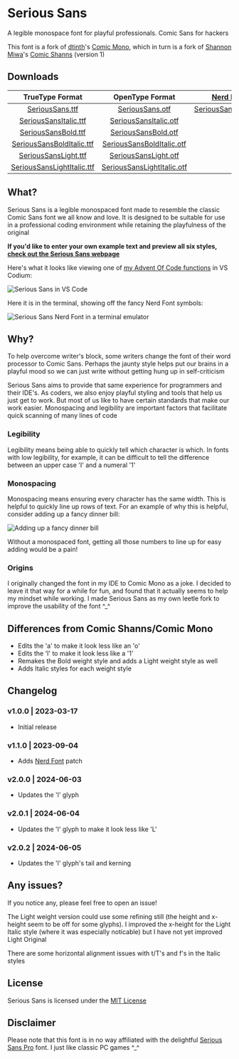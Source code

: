 # Serious Sans

A legible monospace font for playful professionals. Comic Sans for hackers

This font is a fork of [dtinth](https://github.com/dtinth)'s [Comic Mono](https://github.com/dtinth/comic-mono-font), which in turn is a fork of [Shannon Miwa](https://github.com/shannpersand)'s [Comic Shanns](https://github.com/shannpersand/comic-shanns) (version 1)

## Downloads

|                                                 TrueType Format                                                 |                                                 OpenType Format                                                 |                              [Nerd Font](https://www.nerdfonts.com/)                              |
| :-------------------------------------------------------------------------------------------------------------: | :-------------------------------------------------------------------------------------------------------------: | :-----------------------------------------------------------------------------------------------: |
|            [SeriousSans.ttf](https://kaBeech.github.io/serious-sans/SeriousSans/ttf/SeriousSans.ttf)            |            [SeriousSans.otf](https://kaBeech.github.io/serious-sans/SeriousSans/otf/SeriousSans.otf)            | [SeriousSansNerd.otf](https://kaBeech.github.io/serious-sans/SeriousSans/otf/SeriousSansNerd.otf) |
|      [SeriousSansItalic.ttf](https://kaBeech.github.io/serious-sans/SeriousSans/ttf/SeriousSansItalic.ttf)      |      [SeriousSansItalic.otf](https://kaBeech.github.io/serious-sans/SeriousSans/otf/SeriousSansItalic.otf)      |
|        [SeriousSansBold.ttf](https://kaBeech.github.io/serious-sans/SeriousSans/ttf/SeriousSansBold.ttf)        |        [SeriousSansBold.otf](https://kaBeech.github.io/serious-sans/SeriousSans/otf/SeriousSansBold.otf)        |
|  [SeriousSansBoldItalic.ttf](https://kaBeech.github.io/serious-sans/SeriousSans/ttf/SeriousSansBoldItalic.ttf)  |  [SeriousSansBoldItalic.otf](https://kaBeech.github.io/serious-sans/SeriousSans/otf/SeriousSansBoldItalic.otf)  |
|       [SeriousSansLight.ttf](https://kaBeech.github.io/serious-sans/SeriousSans/ttf/SeriousSansLight.ttf)       |       [SeriousSansLight.otf](https://kaBeech.github.io/serious-sans/SeriousSans/otf/SeriousSansLight.otf)       |
| [SeriousSansLightItalic.ttf](https://kaBeech.github.io/serious-sans/SeriousSans/ttf/SeriousSansLightItalic.ttf) | [SeriousSansLightItalic.otf](https://kaBeech.github.io/serious-sans/SeriousSans/otf/SeriousSansLightItalic.otf) |

## What?

Serious Sans is a legible monospaced font made to resemble the classic Comic Sans font we all know and love. It is designed to be suitable for use in a professional coding environment while retaining the playfulness of the original

**If you'd like to enter your own example text and preview all six styles, [check out the Serious Sans webpage](https://kaBeech.github.io/serious-sans)**

Here's what it looks like viewing one of [my Advent Of Code functions](https://github.com/kaBeech/Advent-Of-Code) in VS Codium:

![Serious Sans in VS Code](https://kaBeech.github.io/serious-sans/vscExample.png "Serious Sans in VS Codium")

Here it is in the terminal, showing off the fancy Nerd Font symbols:

![Serious Sans Nerd Font in a terminal emulator](https://kaBeech.github.io/serious-sans/nerdFontExample.png "Serious Sans in Kitty with Starship")

## Why?

To help overcome writer's block, some writers change the font of their word processor to Comic Sans. Perhaps the jaunty style helps put our brains in a playful mood so we can just write without getting hung up in self-criticism

Serious Sans aims to provide that same experience for programmers and their IDE's. As coders, we also enjoy playful styling and tools that help us just get to work. But most of us like to have certain standards that make our work easier. Monospacing and legibility are important factors that facilitate quick scanning of many lines of code

### Legibility

Legibility means being able to quickly tell which character is which. In fonts with low legibility, for example, it can be difficult to tell the difference between an upper case 'I' and a numeral '1'

### Monospacing

Monospacing means ensuring every character has the same width. This is helpful to quickly line up rows of text. For an example of why this is helpful, consider adding up a fancy dinner bill:

![Adding up a fancy dinner bill](https://kaBeech.github.io/serious-sans/fancyDinner.png "Adding up a fancy dinner bill")

Without a monospaced font, getting all those numbers to line up for easy adding would be a pain!

### Origins

I originally changed the font in my IDE to Comic Mono as a joke. I decided to leave it that way for a while for fun, and found that it actually seems to help my mindset while working. I made Serious Sans as my own leetle fork to improve the usability of the font ^\_^

## Differences from Comic Shanns/Comic Mono

- Edits the 'a' to make it look less like an 'o'
- Edits the 'l' to make it look less like a '1'
- Remakes the Bold weight style and adds a Light weight style as well
- Adds Italic styles for each weight style

## Changelog

### v1.0.0 | 2023-03-17

- Initial release

### v1.1.0 | 2023-09-04

- Adds [Nerd Font](https://www.nerdfonts.com/) patch

### v2.0.0 | 2024-06-03

- Updates the 'l' glyph

### v2.0.1 | 2024-06-04

- Updates the 'l' glyph to make it look less like 'L'

### v2.0.2 | 2024-06-05

- Updates the 'l' glyph's tail and kerning

## Any issues?

If you notice any, please feel free to open an issue!

The Light weight version could use some refining still (the height
and x-height seem to be off for some glyphs). I improved the x-height
for the Light Italic style (where it was especially noticable) but I
have not yet improved Light Original

There are some horizontal alignment issues with t/T's and f's in the Italic styles

## License

Serious Sans is licensed under the [MIT License](LICENSE)

## Disclaimer

Please note that this font is in no way affiliated with the delightful [Serious Sans Pro](https://www.myfonts.com/collections/serious-sans-pro-font-ogentroost) font. I just like classic PC games ^\_^
